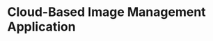 <!DOCTYPE html>
<html lang="en">
<head>
    <meta charset="UTF-8">
    <meta name="viewport" content="width=device-width, initial-scale=1.0">
    <title>Cloud-Based Image Management Application</title>
</head>
<body>
    <h1>Cloud-Based Image Management Application</h1>
</body>
</html>
